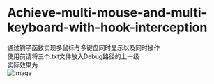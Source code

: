 ﻿# Achieve-multi-mouse-and-multi-keyboard-with-hook-interception
通过钩子函数实现多鼠标与多键盘同时显示以及同时操作<br>
使用前请将三个.txt文件放入Debug路径的上一级<br>
实际效果为<br>
![image](https://github.com/EdokawaKonan-Latest/multi-MouseAndKeyboard-byHook/blob/main/image/1.jpg)<br>

